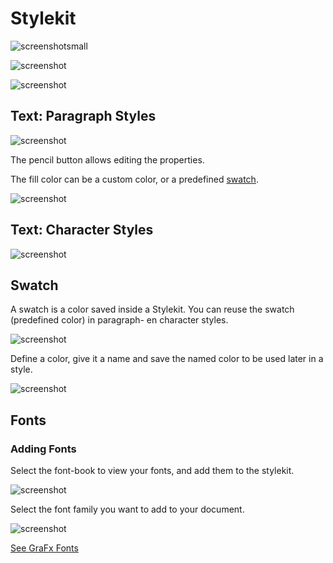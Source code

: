 # Stylekit

![screenshotsmall](sk1.png)

![screenshot](sk2.png)

![screenshot](sk3.png)

## Text: Paragraph Styles

![screenshot](paragraph-styles.png)

The pencil button allows editing the properties.

The fill color can be a custom color, or a predefined [swatch](/GraFx-Studio/concepts/stylekits/#swatch).

![screenshot](select-color.png)


## Text: Character Styles

![screenshot](character-styles.png)

## Swatch

A swatch is a color saved inside a Stylekit. You can reuse the swatch (predefined color) in paragraph- en character styles.

![screenshot](swatch.png)

Define a color, give it a name and save the named color to be used later in a style.

![screenshot](swatch-2.png)

## Fonts

### Adding Fonts

Select the font-book to view your fonts, and add them to the stylekit.

![screenshot](fonts.png)

Select the font family you want to add to your document.

![screenshot](font-browser.png)


[See GraFx Fonts](/GraFx-Fonts/)